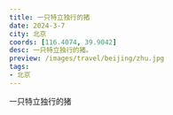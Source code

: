```yaml
---
title: 一只特立独行的猪
date: 2024-3-7
city: 北京
coords: [116.4074, 39.9042]
desc: 一只特立独行的猪。
preview: /images/travel/beijing/zhu.jpg
tags:
- 北京
---
```

一只特立独行的猪
